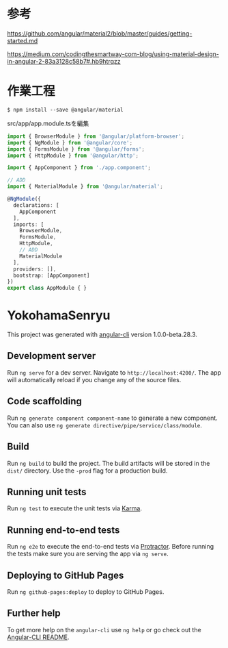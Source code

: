 # 参考

https://github.com/angular/material2/blob/master/guides/getting-started.md

https://medium.com/codingthesmartway-com-blog/using-material-design-in-angular-2-83a3128c58b7#.hb9htrqzz

# 作業工程

`$ npm install --save @angular/material`

src/app/app.module.tsを編集

```typescript
import { BrowserModule } from '@angular/platform-browser';
import { NgModule } from '@angular/core';
import { FormsModule } from '@angular/forms';
import { HttpModule } from '@angular/http';

import { AppComponent } from './app.component';

// ADD
import { MaterialModule } from '@angular/material';

@NgModule({
  declarations: [
    AppComponent
  ],
  imports: [
    BrowserModule,
    FormsModule,
    HttpModule,
    // ADD
    MaterialModule
  ],
  providers: [],
  bootstrap: [AppComponent]
})
export class AppModule { }
```


# YokohamaSenryu

This project was generated with [angular-cli](https://github.com/angular/angular-cli) version 1.0.0-beta.28.3.

## Development server
Run `ng serve` for a dev server. Navigate to `http://localhost:4200/`. The app will automatically reload if you change any of the source files.

## Code scaffolding

Run `ng generate component component-name` to generate a new component. You can also use `ng generate directive/pipe/service/class/module`.

## Build

Run `ng build` to build the project. The build artifacts will be stored in the `dist/` directory. Use the `-prod` flag for a production build.

## Running unit tests

Run `ng test` to execute the unit tests via [Karma](https://karma-runner.github.io).

## Running end-to-end tests

Run `ng e2e` to execute the end-to-end tests via [Protractor](http://www.protractortest.org/).
Before running the tests make sure you are serving the app via `ng serve`.

## Deploying to GitHub Pages

Run `ng github-pages:deploy` to deploy to GitHub Pages.

## Further help

To get more help on the `angular-cli` use `ng help` or go check out the [Angular-CLI README](https://github.com/angular/angular-cli/blob/master/README.md).
